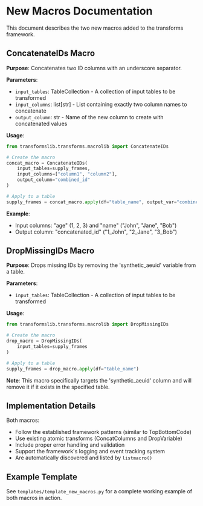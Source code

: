 # New Macros Documentation

This document describes the two new macros added to the transforms framework.

## ConcatenateIDs Macro

**Purpose**: Concatenates two ID columns with an underscore separator.

**Parameters**:
- `input_tables`: TableCollection - A collection of input tables to be transformed
- `input_columns`: list[str] - List containing exactly two column names to concatenate
- `output_column`: str - Name of the new column to create with concatenated values

**Usage**:
```python
from transformslib.transforms.macrolib import ConcatenateIDs

# Create the macro
concat_macro = ConcatenateIDs(
    input_tables=supply_frames,
    input_columns=["column1", "column2"],
    output_column="combined_id"
)

# Apply to a table
supply_frames = concat_macro.apply(df="table_name", output_var="combined_id")
```

**Example**:
- Input columns: "age" (1, 2, 3) and "name" ("John", "Jane", "Bob")  
- Output column: "concatenated_id" ("1_John", "2_Jane", "3_Bob")

## DropMissingIDs Macro

**Purpose**: Drops missing IDs by removing the 'synthetic_aeuid' variable from a table.

**Parameters**:
- `input_tables`: TableCollection - A collection of input tables to be transformed

**Usage**:
```python
from transformslib.transforms.macrolib import DropMissingIDs

# Create the macro
drop_macro = DropMissingIDs(
    input_tables=supply_frames
)

# Apply to a table
supply_frames = drop_macro.apply(df="table_name")
```

**Note**: This macro specifically targets the 'synthetic_aeuid' column and will remove it if it exists in the specified table.

## Implementation Details

Both macros:
- Follow the established framework patterns (similar to TopBottomCode)
- Use existing atomic transforms (ConcatColumns and DropVariable)
- Include proper error handling and validation
- Support the framework's logging and event tracking system
- Are automatically discovered and listed by `listmacro()`

## Example Template

See `templates/template_new_macros.py` for a complete working example of both macros in action.